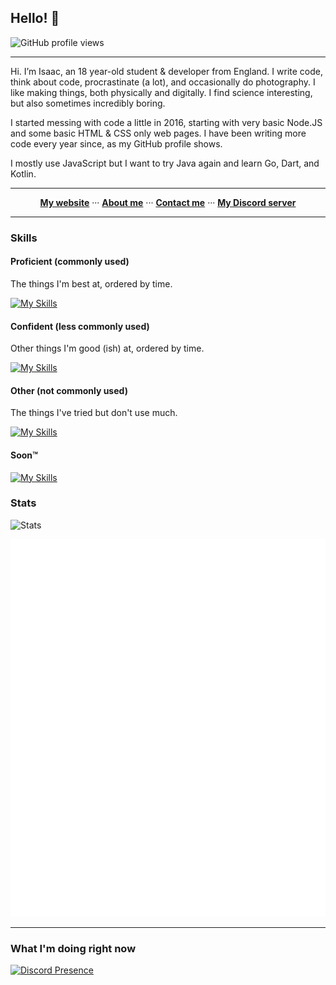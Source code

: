 ## Hello! 👋

![GitHub profile views](https://komarev.com/ghpvc/?username=eartharoid&color=009999&style=for-the-badge) <!-- *(since 20th October 2020)* -->

<hr>

Hi. I’m Isaac, an 18 year-old student & developer from England. I write code, think about code, procrastinate (a lot), and occasionally do photography. I like making things, both physically and digitally. I find science interesting, but also sometimes incredibly boring.

I started messing with code a little in 2016, starting with very basic Node.JS and some basic HTML & CSS only web pages. I have been writing more code every year since, as my GitHub profile shows.

I mostly use JavaScript but I want to try Java again and learn Go, Dart, and Kotlin.

<hr>

<p align="center">
  <b><a href="https://eartharoid.me">My website</a></b>
    ···  
  <b><a href="https://eartharoid.me/about">About me</a></b>
    ···  
  <b><a href="https://eartharoid.me/contact">Contact me</a></b>
    ···  
  <b><a href="https://go.eartharoid.me/discord">My Discord server</a></b>
</p>

<hr>


### Skills

#### Proficient (commonly used)

The things I'm best at, ordered by time.

[![My Skills](https://skillicons.dev/icons?i=raspberrypi,html,css,js,github,md,nodejs,discord,bots,cloudflare,git,nginx,vscode,regex,mysql,prisma,netlify,tailwind)](https://skillicons.dev)

#### Confident (less commonly used)

Other things I'm good (ish) at, ordered by time.

[![My Skills](https://skillicons.dev/icons?i=codepen,py,express,linux,vue,firebase,supabase,ts,grafana,svelte,svg)](https://skillicons.dev)

#### Other (not commonly used)

The things I've tried but don't use much.

[![My Skills](https://skillicons.dev/icons?i=wordpress,php,java,eclipse,jquery,sass,deno,figma,materialui,react,nextjs,bash,powershell,prometheus,sass)](https://skillicons.dev)

#### Soon™️

[![My Skills](https://skillicons.dev/icons?i=docker,go,mongodb,nuxtjs,kotlin,dart,flutter,workers,remix)](https://skillicons.dev)

### Stats

![Stats](https://github-readme-stats.vercel.app/api?username=eartharoid&show_icons=true&hide_title=true&bg_color=30,41E296,00C4EE&title_color=fff&text_color=fff)

[![Metrics](https://raw.githubusercontent.com/eartharoid/eartharoid/master/github-metrics.svg)](https://metrics.lecoq.io/about/eartharoid)

<hr>

### What I'm doing right now

[![Discord Presence](https://lanyard-profile-readme.vercel.app/api/319467558166069248)](https://discord.com/users/319467558166069248)
